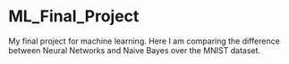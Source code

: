 # ML_Final_Project
My final project for machine learning.  Here I am comparing the difference between Neural Networks and Naive Bayes over the MNIST dataset.
